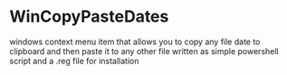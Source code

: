 # WinCopyPasteDates
windows context menu item that allows you to copy any file date to clipboard and then paste it to any other file
written as simple powershell script and a .reg file for installation
